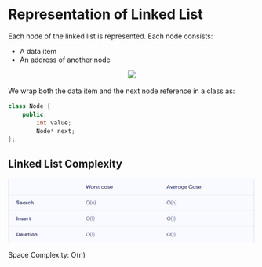 # Representation of Linked List
Each node of the linked list is represented. Each node consists:
  - A data item
  - An address of another node

<p align="center">
    <img src="https://static.javatpoint.com/ds/images/linked-list.png">
</p>

We wrap both the data item and the next node reference in a class as:

```cpp
class Node {
    public:
        int value;
        Node* next;
};
```

## Linked List Complexity

<p align="center">
    <img src="tCsC.png">
</p>
Space Complexity: O(n)
